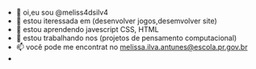 - 👋 oi,eu sou @meliss4dsilv4
- 👀 estou iteressada em (desenvolver jogos,desemvolver site)
- 🌱 estou aprendendo javescript CSS, HTML
- 💞️ estou trabalhando nos (projetos de pensamento computacional)
- 📫 você pode me encontrat no melissa.ilva.antunes@escola.pr.gov.br
- 
